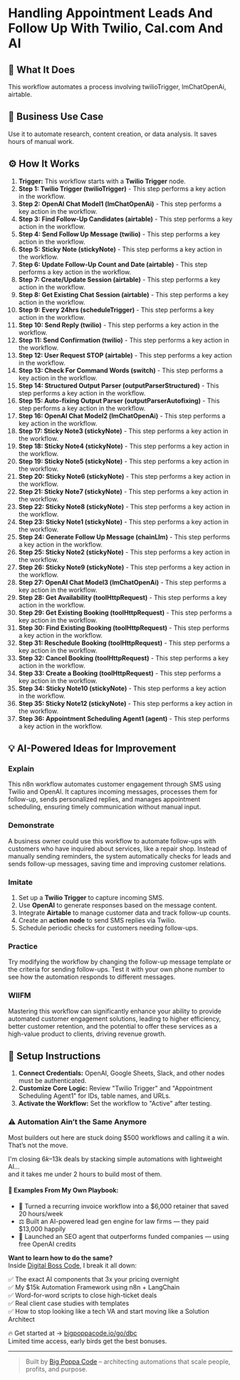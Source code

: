 # Handling Appointment Leads And Follow Up With Twilio, Cal.com And AI

## 🚀 What It Does
This workflow automates a process involving twilioTrigger, lmChatOpenAi, airtable.

## 💼 Business Use Case
Use it to automate research, content creation, or data analysis. It saves hours of manual work.

## ⚙️ How It Works
1.  **Trigger:** This workflow starts with a **Twilio Trigger** node.
2. **Step 1: Twilio Trigger (twilioTrigger)** - This step performs a key action in the workflow.
3. **Step 2: OpenAI Chat Model1 (lmChatOpenAi)** - This step performs a key action in the workflow.
4. **Step 3: Find Follow-Up Candidates (airtable)** - This step performs a key action in the workflow.
5. **Step 4: Send Follow Up Message (twilio)** - This step performs a key action in the workflow.
6. **Step 5: Sticky Note (stickyNote)** - This step performs a key action in the workflow.
7. **Step 6: Update Follow-Up Count and Date (airtable)** - This step performs a key action in the workflow.
8. **Step 7: Create/Update Session (airtable)** - This step performs a key action in the workflow.
9. **Step 8: Get Existing Chat Session (airtable)** - This step performs a key action in the workflow.
10. **Step 9: Every 24hrs (scheduleTrigger)** - This step performs a key action in the workflow.
11. **Step 10: Send Reply (twilio)** - This step performs a key action in the workflow.
12. **Step 11: Send Confirmation (twilio)** - This step performs a key action in the workflow.
13. **Step 12: User Request STOP (airtable)** - This step performs a key action in the workflow.
14. **Step 13: Check For Command Words (switch)** - This step performs a key action in the workflow.
15. **Step 14: Structured Output Parser (outputParserStructured)** - This step performs a key action in the workflow.
16. **Step 15: Auto-fixing Output Parser (outputParserAutofixing)** - This step performs a key action in the workflow.
17. **Step 16: OpenAI Chat Model2 (lmChatOpenAi)** - This step performs a key action in the workflow.
18. **Step 17: Sticky Note3 (stickyNote)** - This step performs a key action in the workflow.
19. **Step 18: Sticky Note4 (stickyNote)** - This step performs a key action in the workflow.
20. **Step 19: Sticky Note5 (stickyNote)** - This step performs a key action in the workflow.
21. **Step 20: Sticky Note6 (stickyNote)** - This step performs a key action in the workflow.
22. **Step 21: Sticky Note7 (stickyNote)** - This step performs a key action in the workflow.
23. **Step 22: Sticky Note8 (stickyNote)** - This step performs a key action in the workflow.
24. **Step 23: Sticky Note1 (stickyNote)** - This step performs a key action in the workflow.
25. **Step 24: Generate Follow Up Message (chainLlm)** - This step performs a key action in the workflow.
26. **Step 25: Sticky Note2 (stickyNote)** - This step performs a key action in the workflow.
27. **Step 26: Sticky Note9 (stickyNote)** - This step performs a key action in the workflow.
28. **Step 27: OpenAI Chat Model3 (lmChatOpenAi)** - This step performs a key action in the workflow.
29. **Step 28: Get Availability (toolHttpRequest)** - This step performs a key action in the workflow.
30. **Step 29: Get Existing Booking (toolHttpRequest)** - This step performs a key action in the workflow.
31. **Step 30: Find Existing Booking (toolHttpRequest)** - This step performs a key action in the workflow.
32. **Step 31: Reschedule Booking (toolHttpRequest)** - This step performs a key action in the workflow.
33. **Step 32: Cancel Booking (toolHttpRequest)** - This step performs a key action in the workflow.
34. **Step 33: Create a Booking (toolHttpRequest)** - This step performs a key action in the workflow.
35. **Step 34: Sticky Note10 (stickyNote)** - This step performs a key action in the workflow.
36. **Step 35: Sticky Note12 (stickyNote)** - This step performs a key action in the workflow.
37. **Step 36: Appointment Scheduling Agent1 (agent)** - This step performs a key action in the workflow.

## 💡 AI-Powered Ideas for Improvement
### Explain
This n8n workflow automates customer engagement through SMS using Twilio and OpenAI. It captures incoming messages, processes them for follow-up, sends personalized replies, and manages appointment scheduling, ensuring timely communication without manual input.

### Demonstrate
A business owner could use this workflow to automate follow-ups with customers who have inquired about services, like a repair shop. Instead of manually sending reminders, the system automatically checks for leads and sends follow-up messages, saving time and improving customer relations.

### Imitate
1. Set up a **Twilio Trigger** to capture incoming SMS.
2. Use **OpenAI** to generate responses based on the message content.
3. Integrate **Airtable** to manage customer data and track follow-up counts.
4. Create an **action node** to send SMS replies via Twilio.
5. Schedule periodic checks for customers needing follow-ups.

### Practice
Try modifying the workflow by changing the follow-up message template or the criteria for sending follow-ups. Test it with your own phone number to see how the automation responds to different messages.

### WIIFM
Mastering this workflow can significantly enhance your ability to provide automated customer engagement solutions, leading to higher efficiency, better customer retention, and the potential to offer these services as a high-value product to clients, driving revenue growth.

## 🔧 Setup Instructions
1. **Connect Credentials:** OpenAI, Google Sheets, Slack, and other nodes must be authenticated.
2. **Customize Core Logic:** Review "Twilio Trigger" and "Appointment Scheduling Agent1" for IDs, table names, and URLs.
3. **Activate the Workflow:** Set the workflow to "Active" after testing.

### ⚠️ Automation Ain’t the Same Anymore

Most builders out here are stuck doing $500 workflows and calling it a win.  
That’s not the move.  

I'm closing $6k–$13k deals by stacking simple automations with lightweight AI...  
and it takes me under 2 hours to build most of them.

#### 🧠 Examples From My Own Playbook:
- 🔁 Turned a recurring invoice workflow into a $6,000 retainer that saved 20 hours/week  
- ⚖️ Built an AI-powered lead gen engine for law firms — they paid $13,000 happily  
- 🚀 Launched an SEO agent that outperforms funded companies — using free OpenAI credits  

**Want to learn how to do the same?**  
Inside [Digital Boss Code](https://bigpoppacode.io/go/dbc), I break it all down:

✅ The exact AI components that 3x your pricing overnight  
✅ My $15k Automation Framework using n8n + LangChain  
✅ Word-for-word scripts to close high-ticket deals  
✅ Real client case studies with templates  
✅ How to stop looking like a tech VA and start moving like a Solution Architect  

🔥 Get started at → [bigpoppacode.io/go/dbc](https://bigpoppacode.io/go/dbc)  
Limited time access, early birds get the best bonuses.

---
> Built by [Big Poppa Code](https://bigpoppacode.io) – architecting automations that scale people, profits, and purpose.

